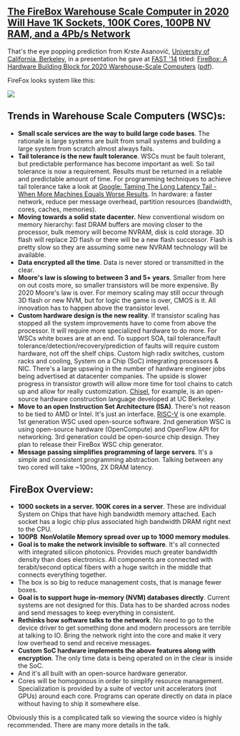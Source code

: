 ## [The FireBox Warehouse Scale Computer in 2020 Will Have 1K Sockets, 100K Cores, 100PB NV RAM, and a 4Pb/s Network](/blog/2014/9/17/the-firebox-warehouse-scale-computer-in-2020-will-have-1k-so.html)

    

    

That's the eye popping prediction from Krste Asanović, [University of California, Berkeley](https://aspire.eecs.berkeley.edu/), in a presentation he gave at [FAST '14](https://www.usenix.org/conference/fast14) titled: [FireBox: A Hardware Building Block for 2020 Warehouse-Scale Computers](https://www.youtube.com/watch?v=dffsqiHyylQ) ([pdf](https://www.usenix.org/sites/default/files/conference/protected-files/fast14_asanovic.pdf)).

FireFox looks system like this:

![](https://farm6.staticflickr.com/5563/15065833919_d6f96bf82f.jpg)

## Trends in Warehouse Scale Computers (WSC)s:

*   **Small scale services are the way to build large code bases**. The rationale is large systems are built from small systems and building a large system from scratch almost always fails.
*   **Tail tolerance is the new fault tolerance**. WSCs must be fault tolerant, but predictable performance has become important as well. So tail tolerance is now a requirement. Results must be returned in a reliable and predictable amount of time. For programming techniques to achieve tail tolerance take a look at [Google: Taming The Long Latency Tail - When More Machines Equals Worse Results](http://highscalability.com/blog/2012/3/12/google-taming-the-long-latency-tail-when-more-machines-equal.html). In hardware: a faster network, reduce per message overhead, partition resources (bandwidth, cores, caches, memories).
*   **Moving towards a solid state dacenter.** New conventional wisdom on memory hierarchy: fast DRAM buffers are moving closer to the processor, bulk memory will become NVRAM, disk is cold storage. 3D flash will replace 2D flash or there will be a new flash successor. Flash is pretty slow so they are assuming some new NVRAM technology will be available. 
*   **Data encrypted all the time**. Data is never stored or transmitted in the clear.
*   **Moore's law is slowing to between 3 and 5+ years**. Smaller from here on out costs more, so smaller transistors will be more expensive. By 2020 Moore's law is over. For memory scaling may still occur through 3D flash or new NVM, but for logic the game is over, CMOS is it. All innovation has to happen above the transistor level.
*   **Custom hardware design is the new reality**. If transistor scaling has stopped all the system improvements have to come from above the processor. It will require more specialized hardware to do more. For WSCs white boxes are at an end. To support SOA, tail tolerance/fault tolerance/detection/recovery/prediction of faults will require custom hardware, not off the shelf chips. Custom high radix switches, custom racks and cooling, System on a Chip (SoC) integrating processors & NIC. There's a large upswing in the number of hardware engineer jobs being advertised at datacenter companies. The upside is slower progress in transistor growth will allow more time for tool chains to catch up and allow for really customization. [Chisel](https://chisel.eecs.berkeley.edu/), for example, is an open-source hardware construction language developed at UC Berkeley.
*   **Move to an open Instruction Set Architecture (ISA)**. There's not reason to be tied to AMD or Intel. It's just an interface. [RISC-V](http://riscv.org/) is one example. 1st generation WSC used open-source software. 2nd generation WSC is using open-source hardware (OpenCompute) and OpenFlow API for networking. 3rd generation could be open-source chip design. They plan to release their FireBox WSC chip generator. 
*   **Message passing simplifies programming of large servers**. It's a simple and consistent programming abstraction. Talking between any two cored will take ~100ns, 2X DRAM latency.

##  FireBox Overview:         

*   **1000 sockets in a server. 100K cores in a server**. These are individual System on Chips that have high bandwidth memory attached. Each socket has a logic chip plus associated high bandwidth DRAM right next to the CPU. 
*   **100PB  NonVolatile Memory spread over up to 1000 memory modules**.
*   **Goal is to make the network invisible to software**. It's all connected with integrated silicon photonics. Provides much greater bandwidth density than does electronics. All components are connected with terabit/second optical fibers with a huge switch in the middle that connects everything together.  
*   The box is so big to reduce management costs, that is manage fewer boxes. 
*   **Goal is to support huge in-memory (NVM) databases directly**. Current systems are not designed for this. Data has to be sharded across nodes and send messages to keep everything in consistent. 
*   **Rethinks how software talks to the network**. No need to go to the device driver to get something done and modern processors are terrible at talking to IO. Bring the network right into the core and make it very low overhead to send and receive messages. 
*   **Custom SoC hardware implements the above features along with encryption**. The only time data is being operated on in the clear is inside the SoC. 
*   And it's all built with an open-source hardware generator. 
*   Cores will be homogonous in order to simplify resource management. Specialization is provided by a suite of vector unit accelerators (not GPUs) around each core. Programs can operate directly on data in place without having to ship it somewhere else.

Obviously this is a complicated talk so viewing the source video is highly recommended. There are many more details in the talk.

    
